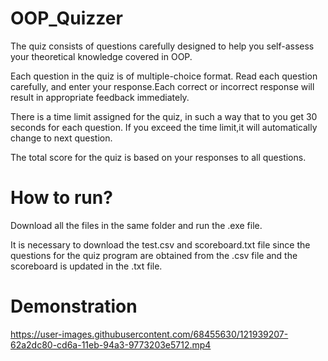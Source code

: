 

# OOP_Quizzer

The quiz consists of questions carefully designed to help you self-assess your theoretical knowledge covered in OOP.

Each question in the quiz is of multiple-choice format. Read each question carefully, and enter your response.Each correct or incorrect response will result in appropriate feedback immediately.

There is a time limit assigned for the quiz, in such a way that to you get 30 seconds for each question. If you exceed the time limit,it will automatically change to next question.

The total score for the quiz is based on your responses to all questions.


# How to run?

Download all the files in the same folder and run the .exe file.

It is necessary to download the test.csv and scoreboard.txt file since the questions for the quiz program are obtained from the .csv file and the scoreboard is updated in the .txt file.


# Demonstration

https://user-images.githubusercontent.com/68455630/121939207-62a2dc80-cd6a-11eb-94a3-9773203e5712.mp4

